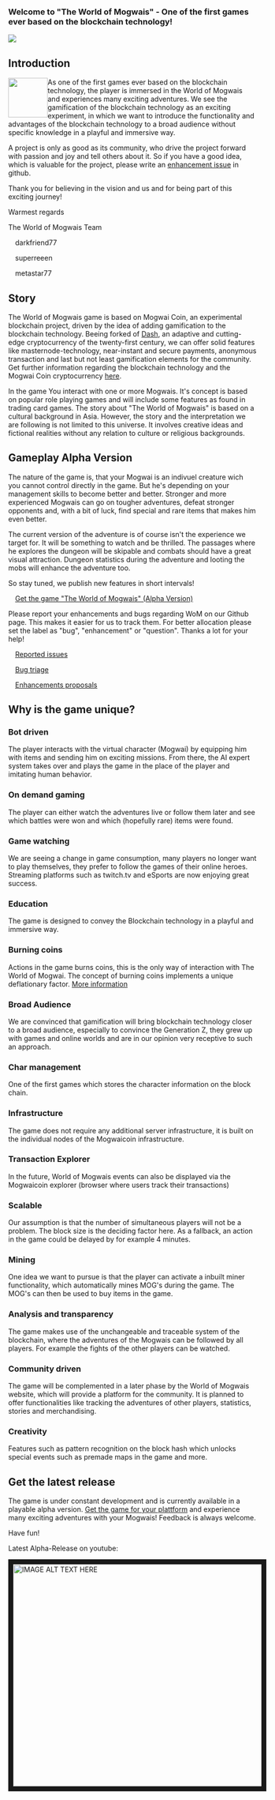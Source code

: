 ### Welcome to "The World of Mogwais" - One of the first games ever based on the blockchain technology!

<p align="left"><img src="https://www.mogwaicoin.org/images/WoM-Logo.png"/></p>

## Introduction
<p align="left"><img src="https://www.mogwaicoin.org/images/Gizmo-Happy.png"style="float: left;" width="80" height="80"/>
As one of the first games ever based on the blockchain technology, the player is immersed in the World of Mogwais and experiences many exciting adventures. We see the gamification of the blockchain technology as an exciting experiment, in which we want to introduce the functionality and advantages of the blockchain technology to a broad audience without specific knowledge in a playful and immersive way.

A project is only as good as its community, who drive the project forward with passion and joy and tell others about it. So if you have a good idea, which is valuable for the project, please write an [enhancement issue](https://github.com/orgs/WorldOfMogwais/projects/4) in github.
</p>
Thank you for believing in the vision and us and for being part of this exciting journey!

Warmest regards

The World of Mogwais Team
<p align="left"><img src="https://www.mogwaicoin.org/images/Mogwai-Logo%2064x64.png" style="float: left;" width="14" height="14"/> darkfriend77</p> 
<p align="left"><img src="https://www.mogwaicoin.org/images/Mogwai-Logo%2064x64.png" style="float: left;" width="14" height="14"/> superreeen </p> 
<p align="left"><img src="https://www.mogwaicoin.org/images/Mogwai-Logo%2064x64.png" style="float: left;" width="14" height="14"/> metastar77 </p>

## Story
The World of Mogwais game is based on Mogwai Coin, an experimental blockchain project, driven by the idea of adding gamification to the blockchain technology. Beeing forked of [Dash](https://www.dash.org/), an adaptive and cutting-edge cryptocurrency of the twenty-first century, we can offer solid features like masternode-technology, near-instant and secure payments, anonymous transaction and last but not least gamification elements for the community. Get further information regarding the blockchain technology and the Mogwai Coin cryptocurrency [here](https://github.com/WorldOfMogwais/WoM-Releases/wiki/06-Mogwai-Coin-(Cryptocurrency)).

In the game You interact with one or more Mogwais. It's concept is based on popular role playing games and will include some features as found in trading card games. The story about "The World of Mogwais" is based on a cultural background in Asia. However, the story and the interpretation we are following is not limited to this universe. It involves creative ideas and fictional realities without any relation to culture or religious backgrounds.

## Gameplay Alpha Version
The nature of the game is, that your Mogwai is an indivuel creature wich you cannot control directly in the game. But he's depending on your management skills to become better and better. Stronger and more experienced Mogwais can go on tougher adventures, defeat stronger opponents and, with a bit of luck, find special and rare items that makes him even better.

The current version of the adventure is of course isn't the experience we target for. It will be something to watch and be thrilled. The passages where he explores the dungeon will be skipable and combats should have a great visual attraction.
Dungeon statistics during the adventure and looting the mobs will enhance the adventure too.

So stay tuned, we publish new features in short intervals!

<img src="https://www.mogwaicoin.org/images/Mogwai-Logo%2064x64.png" style="float: left;" width="14" height="14"/> [Get the game "The World of Mogwais" (Alpha Version)](https://github.com/WorldOfMogwais/WoM-Releases/releases/)

Please report your enhancements and bugs regarding WoM on our Github page. This makes it easier for us to track them. For better allocation please set the label as "bug", "enhancement" or "question". Thanks a lot for your help! 

<img src="https://www.mogwaicoin.org/images/Mogwai-Logo%2064x64.png" style="float: left;" width="14" height="14"/> [Reported issues](https://github.com/WorldOfMogwais/WoM-Releases/issues)

<img src="https://www.mogwaicoin.org/images/Mogwai-Logo%2064x64.png" style="float: left;" width="14" height="14"/> [Bug triage](https://github.com/orgs/WorldOfMogwais/projects/1)

<img src="https://www.mogwaicoin.org/images/Mogwai-Logo%2064x64.png" style="float: left;" width="14" height="14"/> [Enhancements proposals](https://github.com/orgs/WorldOfMogwais/projects/4)

## Why is the game unique?
### Bot driven
The player interacts with the virtual character (Mogwai) by equipping him with items and sending him on exciting missions. From there, the AI expert system takes over and plays the game in the place of the player and imitating human behavior.

### On demand gaming
The player can either watch the adventures live or follow them later and see which battles were won and which (hopefully rare) items were found.

### Game watching
We are seeing a change in game consumption, many players no longer want to play themselves, they prefer to follow the games of their online heroes. Streaming platforms such as twitch.tv and eSports are now enjoying great success.

### Education
The game is designed to convey the Blockchain technology in a playful and immersive way.

### Burning coins
Actions in the game burns coins, this is the only way of interaction with The World of Mogwai. The concept of burning coins implements a unique deflationary factor. [More information](https://github.com/WorldOfMogwais/WoM-Releases/wiki/03-Burning-&-Interaction--Concept)

### Broad Audience
We are convinced that gamification will bring blockchain technology closer to a broad audience, especially to convince the Generation Z, they grew up with games and online worlds and are in our opinion very receptive to such an approach.

### Char management
One of the first games which stores the character information on the block chain.

### Infrastructure
The game does not require any additional server infrastructure, it is built on the individual nodes of the Mogwaicoin infrastructure.

### Transaction Explorer
In the future, World of Mogwais events can also be displayed via the Mogwaicoin explorer (browser where users track their transactions)

### Scalable
Our assumption is that the number of simultaneous players will not be a problem. The block size is the deciding factor here. As a fallback, an action in the game could be delayed by for example 4 minutes.

### Mining
One idea we want to pursue is that the player can activate a inbuilt miner functionality, which automatically mines MOG's during the game. The MOG's can then be used to buy items in the game.

### Analysis and transparency
The game makes use of the unchangeable and traceable system of the blockchain, where the adventures of the Mogwais can be followed by all players. For example the fights of the other players can be watched.

### Community driven
The game will be complemented in a later phase by the World of Mogwais website, which will provide a platform for the community. It is planned to offer functionalities like tracking the adventures of other players, statistics, stories and merchandising.

### Creativity
Features such as pattern recognition on the block hash which unlocks special events such as premade maps in the game and more.

## Get the latest release
The game is under constant development and is currently available in a playable alpha version. [Get the game for your plattform](https://github.com/WorldOfMogwais/WoM-Releases/releases/) and experience many exciting adventures with your Mogwais! Feedback is always welcome.

Have fun!

Latest Alpha-Release on youtube:

<a href="http://www.youtube.com/watch?feature=player_embedded&v=3gEIOvnoeRY
" target="_blank"><img src="http://img.youtube.com/vi/3gEIOvnoeRY/0.jpg" 
alt="IMAGE ALT TEXT HERE" width="600" height="450" border="10" /></a>


